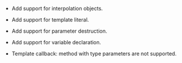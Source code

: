 - Add support for interpolation objects.
- Add support for template literal.
- Add support for parameter destruction.
- Add support for variable declaration.

- Template callback: method with type parameters are not supported.
